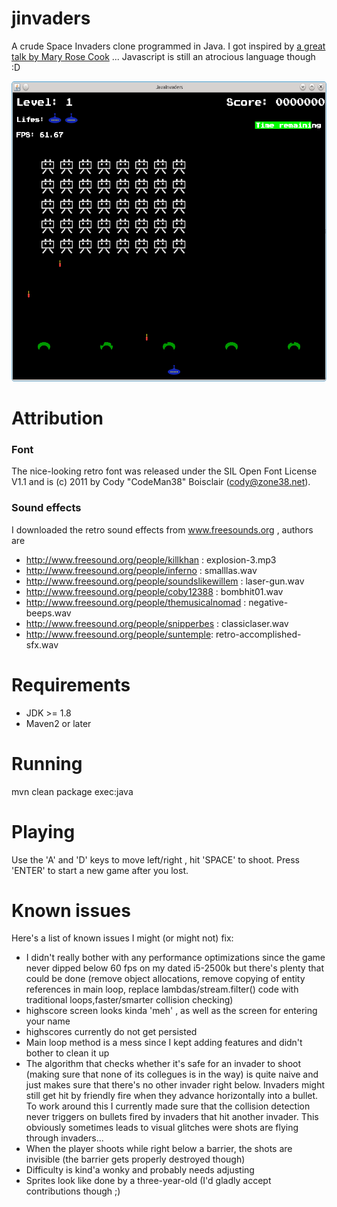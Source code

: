 # jinvaders

A crude Space Invaders clone programmed in Java. I got inspired by [a great talk by Mary Rose Cook](http://vimeo.com/105955605) ... Javascript is still an atrocious language though :D

<img src="https://raw.githubusercontent.com/toby1984/jinvaders/master/screenshot.png" width="640" height="480" />

Attribution
===========

### Font
The nice-looking retro font was released under the SIL Open Font License V1.1 and is (c) 2011 by Cody "CodeMan38" Boisclair (cody@zone38.net).

### Sound effects

I downloaded the retro sound effects from www.freesounds.org , authors are

- http://www.freesound.org/people/killkhan : explosion-3.mp3
- http://www.freesound.org/people/inferno : smalllas.wav
- http://www.freesound.org/people/soundslikewillem : laser-gun.wav
- http://www.freesound.org/people/coby12388 : bombhit01.wav
- http://www.freesound.org/people/themusicalnomad : negative-beeps.wav
- http://www.freesound.org/people/snipperbes : classiclaser.wav
- http://www.freesound.org/people/suntemple: retro-accomplished-sfx.wav

Requirements
============

- JDK >= 1.8
- Maven2 or later

Running
=======

mvn clean package exec:java

Playing
=======

Use the 'A' and 'D' keys to move left/right , hit 'SPACE' to shoot. Press 'ENTER' to start a new game after you lost.

Known issues
============

Here's a list of known issues I might (or might not) fix:

- I didn't really bother with any performance optimizations since the game never dipped below 60 fps on my dated i5-2500k but there's plenty that could be done (remove object allocations, remove copying of entity references in main loop, replace lambdas/stream.filter() code with traditional loops,faster/smarter collision checking)
- highscore screen looks kinda 'meh' , as well as the screen for entering your name
- highscores currently do not get persisted
- Main loop method is a mess since I kept adding features and didn't bother to clean it up
- The algorithm that checks whether it's safe for an invader to shoot (making sure that none of its collegues is in the way)
  is quite naive and just makes sure that there's no other invader right below. Invaders might still get hit by
  friendly fire when they advance horizontally into a bullet. To work around this I currently made sure that the 
  collision detection never triggers on bullets fired  by invaders that hit another invader. This obviously sometimes
  leads to visual glitches were shots are flying through invaders...
- When the player shoots while right below a barrier, the shots are invisible (the barrier gets properly destroyed though)
- Difficulty is kind'a wonky and probably needs adjusting
- Sprites look like done by a three-year-old (I'd gladly accept contributions though ;)
